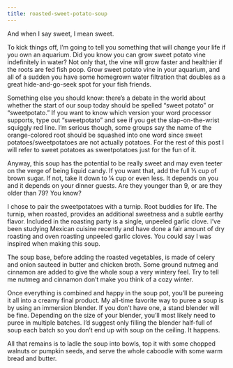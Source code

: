 ```yaml
---
title: roasted-sweet-potato-soup
---
```

And when I say sweet, I mean sweet.

To kick things off, I’m going to tell you something that will change your life if you own an aquarium. Did you know you can grow sweet potato vine indefinitely in water? Not only that, the vine will grow faster and healthier if the roots are fed fish poop. Grow sweet potato vine in your aquarium, and all of a sudden you have some homegrown water filtration that doubles as a great hide-and-go-seek spot for your fish friends.

Something else you should know: there’s a debate in the world about whether the start of our soup today should be spelled “sweet potato” or “sweetpotato.” If you want to know which version your word processor supports, type out “sweetpotato” and see if you get the slap-on-the-wrist squiggly red line. I’m serious though, some groups say the name of the orange-colored root should be squashed into one word since sweet potatoes/sweetpotatoes are not actually potatoes. For the rest of this post I will refer to sweet potatoes as sweetpotatoes just for the fun of it.

Anyway, this soup has the potential to be really sweet and may even teeter on the verge of being liquid candy. If you want that, add the full ⅓ cup of brown sugar. If not, take it down to ¼ cup or even less. It depends on you and it depends on your dinner guests. Are they younger than 9, or are they older than 79? You know?

I chose to pair the sweetpotatoes with a turnip. Root buddies for life. The turnip, when roasted, provides an additional sweetness and a subtle earthy flavor. Included in the roasting party is a single, unpeeled garlic clove. I’ve been studying Mexican cuisine recently and have done a fair amount of dry roasting and oven roasting unpeeled garlic cloves. You could say I was inspired when making this soup.

The soup base, before adding the roasted vegetables, is made of celery and onion sauteed in butter and chicken broth. Some ground nutmeg and cinnamon are added to give the whole soup a very wintery feel. Try to tell me nutmeg and cinnamon don’t make you think of a cozy winter.

Once everything is combined and happy in the soup pot, you’ll be pureeing it all into a creamy final product. My all-time favorite way to puree a soup is by using an immersion blender. If you don’t have one, a stand blender will be fine. Depending on the size of your blender, you’ll most likely need to puree in multiple batches. I’d suggest only filling the blender half-full of soup each batch so you don’t end up with soup on the ceiling. It happens.

All that remains is to ladle the soup into bowls, top it with some chopped walnuts or pumpkin seeds, and serve the whole caboodle with some warm bread and butter.
